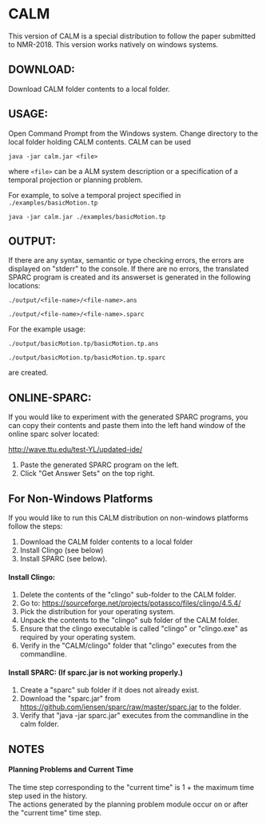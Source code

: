 # CALM

This version of CALM is a special distribution to follow the paper submitted to NMR-2018.  This version works natively on windows systems.  

## DOWNLOAD:
Download CALM folder contents to a local folder. 

## USAGE:
Open Command Prompt from the Windows system. 
Change directory to the local folder holding CALM contents. 
CALM can be used 

`java -jar calm.jar <file>`
  
where `<file>` can be a ALM system description or a specification of a temporal projection or planning problem. 

For example, to solve a temporal project specified in `./examples/basicMotion.tp`

`java -jar calm.jar ./examples/basicMotion.tp`

## OUTPUT: 
If there are any syntax, semantic or type checking errors, the errors are displayed on "stderr" to the console. 
If there are no errors, the translated SPARC program is created and its answerset is generated in the following locations:

`./output/<file-name>/<file-name>.ans`
  
`./output/<file-name>/<file-name>.sparc`

For the example usage: 

`./output/basicMotion.tp/basicMotion.tp.ans`

`./output/basicMotion.tp/basicMotion.tp.sparc`   

are created.

## ONLINE-SPARC:
If you would like to experiment with the generated SPARC programs, you can copy their contents and paste them into the left hand window of the online sparc solver located: 

http://wave.ttu.edu/test-YL/updated-ide/

1) Paste the generated SPARC program on the left.
2) Click "Get Answer Sets" on the top right. 

## For Non-Windows Platforms

If you would like to run this CALM distribution on non-windows platforms follow the steps:
1) Download the CALM folder contents to a local folder
2) Install Clingo (see below)
3) Install SPARC (see below). 

#### Install Clingo: 
1) Delete the contents of the "clingo" sub-folder to the CALM folder.
2) Go to: https://sourceforge.net/projects/potassco/files/clingo/4.5.4/
3) Pick the distribution for your operating system. 
4) Unpack the contents to the "clingo" sub folder of the CALM folder. 
5) Ensure that the clingo executable is called "clingo" or "clingo.exe" as required by your operating system. 
6) Verify in the "CALM/clingo" folder that "clingo" executes from the commandline. 

#### Install SPARC:   (If sparc.jar is not working properly.)
1) Create a "sparc" sub folder if it does not already exist. 
2) Download the "sparc.jar" from https://github.com/iensen/sparc/raw/master/sparc.jar to the folder. 
3) Verify that "java -jar sparc.jar" executes from the commandline in the calm folder. 

## NOTES

#### Planning Problems and Current Time
The time step corresponding to the "current time" is 1 + the maximum time step used in the history.  
The actions generated by the planning problem module occur on or after the "current time" time step.   
